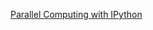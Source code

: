 [Parallel Computing with IPython](http://www.astro.washington.edu/users/vanderplas/Astr599/notebooks/21_IPythonParallel)
